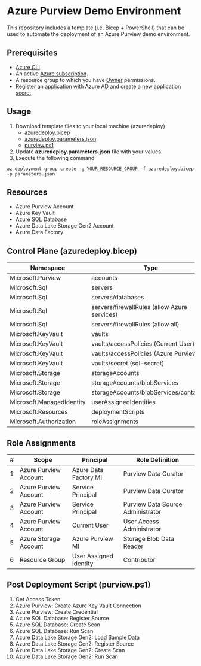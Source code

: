 # Azure Purview Demo Environment
This repository includes a template (i.e. Bicep + PowerShell) that can be used to automate the deployment of an Azure Purview demo environment.

## Prerequisites

* [Azure CLI](https://docs.microsoft.com/en-us/cli/azure/get-started-with-azure-cli)
* An active [Azure subscription](https://azure.microsoft.com/en-us/free/).
* A resource group to which you have [Owner](https://docs.microsoft.com/en-us/azure/role-based-access-control/built-in-roles) permissions. 
* [Register an application with Azure AD](https://docs.microsoft.com/en-us/azure/active-directory/develop/howto-create-service-principal-portal#register-an-application-with-azure-ad-and-create-a-service-principal) and [create a new application secret](https://docs.microsoft.com/en-us/azure/active-directory/develop/howto-create-service-principal-portal#option-2-create-a-new-application-secret).

## Usage

1. Download template files to your local machine (azuredeploy)
    * [azuredeploy.bicep](https://raw.githubusercontent.com/tayganr/purviewdemo/main/bicep/azuredeploy.bicep)
    * [azuredeploy.parameters.json](https://github.com/tayganr/purviewdemo/blob/main/bicep/azuredeploy.parameters.json)
    * [purview.ps1](https://github.com/tayganr/purviewdemo/blob/main/bicep/purview.ps1)
2. Update **azuredeploy.parameters.json** file with your values.
3. Execute the following command:  

`az deployment group create -g YOUR_RESOURCE_GROUP -f azuredeploy.bicep -p parameters.json `

## Resources

* Azure Purview Account
* Azure Key Vault
* Azure SQL Database
* Azure Data Lake Storage Gen2 Account
* Azure Data Factory

## Control Plane (azuredeploy.bicep)

| Namespace | Type |
| ------------- | ------------- |
| Microsoft.Purview | accounts |
| Microsoft.Sql | servers |
| Microsoft.Sql | servers/databases |
| Microsoft.Sql | servers/firewallRules (allow Azure services) |
| Microsoft.Sql | servers/firewallRules (allow all) |
| Microsoft.KeyVault | vaults |
| Microsoft.KeyVault | vaults/accessPolicies (Current User) |
| Microsoft.KeyVault | vaults/accessPolicies (Azure Purview MI)|
| Microsoft.KeyVault | vaults/secret (sql-secret) |
| Microsoft.Storage | storageAccounts |
| Microsoft.Storage | storageAccounts/blobServices |
| Microsoft.Storage | storageAccounts/blobServices/containers |
| Microsoft.ManagedIdentity | userAssignedIdentities |
| Microsoft.Resources | deploymentScripts |
| Microsoft.Authorization | roleAssignments |

## Role Assignments

| # | Scope | Principal | Role Definition |
| ------------- | ------------- | ------------- | ------------- |
| 1 | Azure Purview Account | Azure Data Factory MI | Purview Data Curator |
| 2 | Azure Purview Account | Service Principal | Purview Data Curator |
| 3 | Azure Purview Account | Service Principal | Purview Data Source Administrator |
| 4 | Azure Purview Account | Current User | User Access Administrator |
| 5 | Azure Storage Account | Azure Purview MI | Storage Blob Data Reader |
| 6 | Resource Group | User Assigned Identity | Contributor |

## Post Deployment Script (purview.ps1)

1. Get Access Token
2. Azure Purview: Create Azure Key Vault Connection
3. Azure Purview: Create Credential
4. Azure SQL Database: Register Source
5. Azure SQL Database: Create Scan
6. Azure SQL Database: Run Scan
7. Azure Data Lake Storage Gen2: Load Sample Data
8. Azure Data Lake Storage Gen2: Register Source
9. Azure Data Lake Storage Gen2: Create Scan
10. Azure Data Lake Storage Gen2: Run Scan